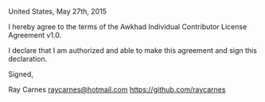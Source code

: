 United States, May 27th, 2015

I hereby agree to the terms of the Awkhad Individual Contributor License
Agreement v1.0.

I declare that I am authorized and able to make this agreement and sign this
declaration.

Signed,

Ray Carnes raycarnes@hotmail.com https://github.com/raycarnes
